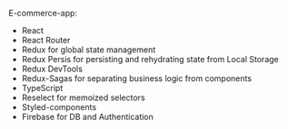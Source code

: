 E-commerce-app:
* React
* React Router
* Redux for global state management
* Redux Persis for persisting and rehydrating state from Local Storage
* Redux DevTools
* Redux-Sagas for separating business logic from components
* TypeScript 
* Reselect for memoized selectors
* Styled-components 
* Firebase for DB and Authentication
